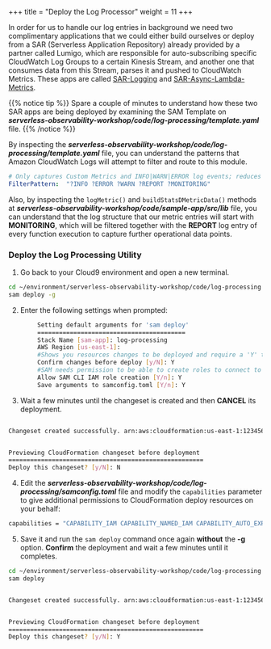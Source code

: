 +++
title = "Deploy the Log Processor"
weight = 11
+++

In order for us to handle our log entries in background we need two complimentary applications that we could either build ourselves or deploy from a SAR (Serverless Application Repository) already provided by a partner called Lumigo, which are responsible for auto-subscribing specific CloudWatch Log Groups to a certain Kinesis Stream, and another one that consumes data from this Stream, parses it and pushed to CloudWatch Metrics. These apps are called [SAR-Logging](https://console.aws.amazon.com/lambda/home?region=us-east-1#/create/app?applicationId=arn:aws:serverlessrepo:us-east-1:374852340823:applications/auto-subscribe-log-group-to-arn) and [SAR-Async-Lambda-Metrics](https://console.aws.amazon.com/lambda/home?region=us-east-1#/create/app?applicationId=arn:aws:serverlessrepo:us-east-1:374852340823:applications/async-custom-metrics).

{{% notice tip %}}
Spare a couple of minutes to understand how these two SAR apps are being deployed by examining the SAM Template on ***serverless-observability-workshop/code/log-processing/template.yaml*** file.
{{% /notice %}}

By inspecting the ***serverless-observability-workshop/code/log-processing/template.yaml*** file, you can understand the patterns that Amazon CloudWatch Logs will attempt to filter and route to this module.

```yaml
# Only captures Custom Metrics and INFO|WARN|ERROR log events; reduces cost and unnecessary noise
FilterPattern:  "?INFO ?ERROR ?WARN ?REPORT ?MONITORING"
```

Also, by inspecting the `logMetric()` and `buildStatsDMetricData()` methods at ***serverless-observability-workshop/code/sample-app/src/lib*** file, you can understand that the log structure that our metric entries will start with **MONITORING**, which will be filtered together with the **REPORT** log entry of every function execution to capture further operational data points.

### Deploy the Log Processing Utility

1. Go back to your Cloud9 environment and open a new terminal.

```sh
cd ~/environment/serverless-observability-workshop/code/log-processing
sam deploy -g
```

2. Enter the following settings when prompted:

```sh
        Setting default arguments for 'sam deploy'
        =========================================
        Stack Name [sam-app]: log-processing
        AWS Region [us-east-1]: 
        #Shows you resources changes to be deployed and require a 'Y' to initiate deploy
        Confirm changes before deploy [y/N]: Y
        #SAM needs permission to be able to create roles to connect to the resources in your template
        Allow SAM CLI IAM role creation [Y/n]: Y
        Save arguments to samconfig.toml [Y/n]: Y 
```

3. Wait a few minutes until the changeset is created and then **CANCEL** its deployment.

```sh 

Changeset created successfully. arn:aws:cloudformation:us-east-1:1234567890:changeSet/samcli-deploy1597269838/0752490d-33a9-4995-ae17-4ccca3efbf5d


Previewing CloudFormation changeset before deployment
======================================================
Deploy this changeset? [y/N]: N
```

4. Edit the ***serverless-observability-workshop/code/log-processing/samconfig.toml*** file and modify the `capabilities` parameter to give additional permissions to CloudFormation deploy resources on your behalf:

```sh
capabilities = "CAPABILITY_IAM CAPABILITY_NAMED_IAM CAPABILITY_AUTO_EXPAND"
```

5. Save it and run the `sam deploy` command once again **without** the **-g** option. **Confirm** the deployment and wait a few minutes until it completes.

```sh
cd ~/environment/serverless-observability-workshop/code/log-processing
sam deploy
```

```sh 

Changeset created successfully. arn:aws:cloudformation:us-east-1:1234567890:changeSet/samcli-deploy1597269838/0752490d-33a9-4995-ae17-4ccca3efbf5d


Previewing CloudFormation changeset before deployment
======================================================
Deploy this changeset? [y/N]: Y
```
